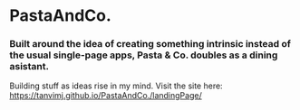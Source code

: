 # PastaAndCo.
### Built around the idea of creating something intrinsic instead of the usual single-page apps, Pasta & Co. doubles as a dining asistant. 
Building stuff as ideas rise in my mind.
Visit the site here: https://tanvimj.github.io/PastaAndCo./landingPage/
